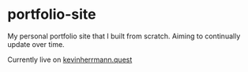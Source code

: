 # portfolio-site
My personal portfolio site that I built from scratch. Aiming to continually update over time.

Currently live on [kevinherrmann.quest](https://kevinherrmann.quest)
